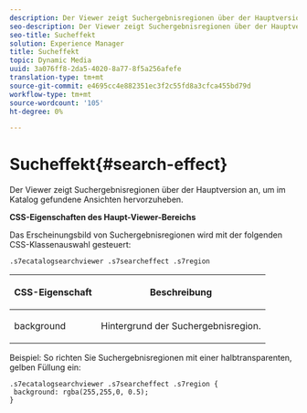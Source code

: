 ```yaml
---
description: Der Viewer zeigt Suchergebnisregionen über der Hauptversion an, um im Katalog gefundene Ansichten hervorzuheben.
seo-description: Der Viewer zeigt Suchergebnisregionen über der Hauptversion an, um im Katalog gefundene Ansichten hervorzuheben.
seo-title: Sucheffekt
solution: Experience Manager
title: Sucheffekt
topic: Dynamic Media
uuid: 3a076ff8-2da5-4020-8a77-8f5a256afefe
translation-type: tm+mt
source-git-commit: e4695cc4e882351ec3f2c55fd8a3cfca455bd79d
workflow-type: tm+mt
source-wordcount: '105'
ht-degree: 0%

---
```



# Sucheffekt{#search-effect}

Der Viewer zeigt Suchergebnisregionen über der Hauptversion an, um im Katalog gefundene Ansichten hervorzuheben.

<!--<a id="section_061E550C1C1D4DB2BD663A898895B38C"></a>-->

**CSS-Eigenschaften des Haupt-Viewer-Bereichs**

Das Erscheinungsbild von Suchergebnisregionen wird mit der folgenden CSS-Klassenauswahl gesteuert:

`.s7ecatalogsearchviewer .s7searcheffect .s7region`

<table id="table_94EE3F5BBE4547C0B4943471CEE7EDE4"> 
 <thead> 
  <tr> 
   <th colname="col1" class="entry"> <p> CSS-Eigenschaft </p> </th> 
   <th colname="col2" class="entry"> <p>Beschreibung </p> </th> 
  </tr> 
 </thead>
 <tbody> 
  <tr> 
   <td colname="col1"> <p> <span class="codeph"> background  </span> </p> </td> 
   <td colname="col2"> <p>Hintergrund der Suchergebnisregion. </p> </td> 
  </tr> 
 </tbody> 
</table>

Beispiel: So richten Sie Suchergebnisregionen mit einer halbtransparenten, gelben Füllung ein:

```
.s7ecatalogsearchviewer .s7searcheffect .s7region { 
 background: rgba(255,255,0, 0.5); 
}
```


